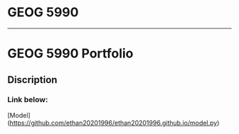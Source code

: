 # GEOG 5990

---

# GEOG 5990 Portfolio

## Discription

### Link below:

[Model] (https://github.com/ethan20201996/ethan20201996.github.io/model.py)
